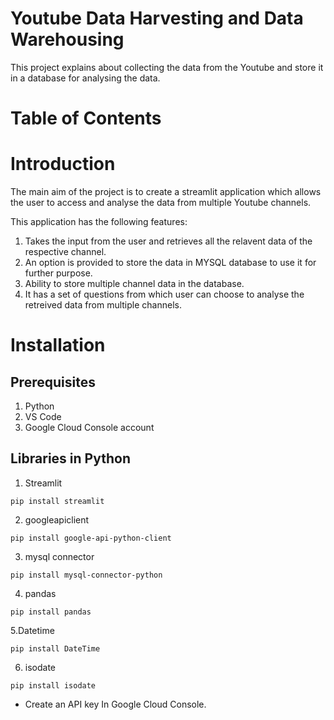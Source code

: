 # Youtube Data Harvesting and Data Warehousing

This project explains about collecting the data from the Youtube and store it in a database for analysing the data.

# Table of Contents

# Introduction

The main aim of the project is to create a streamlit application which allows the user to access and analyse the data from multiple Youtube channels.

This application has the following features:

1. Takes the input from the user and retrieves all the relavent data of the respective channel.
2. An option is provided to store the data in MYSQL database to use it for further purpose.
3. Ability to store multiple channel data in the database.
4. It has a set of questions from which user can choose to analyse the retreived data from multiple channels.


# Installation

## Prerequisites

1. Python
2. VS Code
3. Google Cloud Console account

## Libraries in Python

1. Streamlit

 ```
pip install streamlit
 ```

2. googleapiclient

```
pip install google-api-python-client
```

3. mysql connector

```
pip install mysql-connector-python

```
4. pandas

```
pip install pandas

```

5.Datetime

```
pip install DateTime
```

6. isodate

```
pip install isodate

```


* Create an API key In Google Cloud Console.
